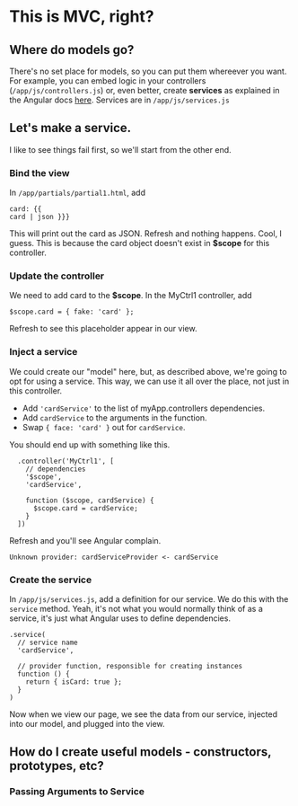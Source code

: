# This is MVC, right?

## Where do models go?

There's no set place for models, so you can put them whereever you want.  For example, you can embed logic in your controllers (<code>/app/js/controllers.js</code>) or, even better, create **services** as explained in the Angular docs [here](http://docs.angularjs.org/guide/concepts#service).  Services are in <code>/app/js/services.js</code>

## Let's make a service.

I like to see things fail first, so we'll start from the other end.

### Bind the view

In <code>/app/partials/partial1.html</code>, add <code><p>card: {{ card | json }}}</p></code>

This will print out the card as JSON.  Refresh and nothing happens.  Cool, I guess.  This is because the card object doesn't exist in **$scope** for this controller.

### Update the controller

We need to add card to the **$scope**.  In the MyCtrl1 controller, add

    $scope.card = { fake: 'card' };

Refresh to see this placeholder appear in our view.

### Inject a service

We could create our "model" here, but, as described above, we're going to opt for using a service.  This way, we can use it all over the place, not just in this controller.

* Add <code>'cardService'</code> to the list of myApp.controllers dependencies.
* Add <code>cardService</code> to the arguments in the function.
* Swap <code>{ face: 'card' }</code> out for <code>cardService</code>.

You should end up with something like this.
      
      .controller('MyCtrl1', [
        // dependencies
        '$scope',
        'cardService', 
        
        function ($scope, cardService) {
          $scope.card = cardService;
        }
      ])


Refresh and you'll see Angular complain.

    Unknown provider: cardServiceProvider <- cardService

### Create the service

In <code>/app/js/services.js</code>, add a definition for our service.  We do this with the <code>service</code> method.  Yeah, it's not what you would normally think of as a service, it's just what Angular uses to define dependencies.

    .service(
      // service name
      'cardService',

      // provider function, responsible for creating instances
      function () {
        return { isCard: true };
      }
    )

Now when we view our page, we see the data from our service, injected into our model, and plugged into the view.

## How do I create useful models - constructors, prototypes, etc?

### Passing Arguments to Service